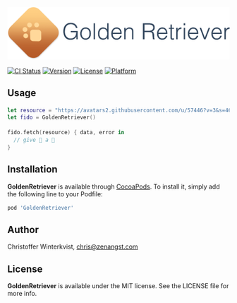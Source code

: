 ![GoldenRetriever logo](https://raw.githubusercontent.com/zenangst/GoldenRetriever/master/Images/logo_v3.png)

[![CI Status](http://img.shields.io/travis/zenangst/GoldenRetriever.svg?style=flat)](https://travis-ci.org/zenangst/GoldenRetriever)
[![Version](https://img.shields.io/cocoapods/v/GoldenRetriever.svg?style=flat)](http://cocoadocs.org/docsets/GoldenRetriever)
[![License](https://img.shields.io/cocoapods/l/GoldenRetriever.svg?style=flat)](http://cocoadocs.org/docsets/GoldenRetriever)
[![Platform](https://img.shields.io/cocoapods/p/GoldenRetriever.svg?style=flat)](http://cocoadocs.org/docsets/GoldenRetriever)

## Usage

```swift
let resource = "https://avatars2.githubusercontent.com/u/57446?v=3&s=460"
let fido = GoldenRetriever()

fido.fetch(resource) { data, error in
  // give 🐶 a 🍬
}
```

## Installation

**GoldenRetriever** is available through [CocoaPods](http://cocoapods.org). To install
it, simply add the following line to your Podfile:

```ruby
pod 'GoldenRetriever'
```

## Author

Christoffer Winterkvist, chris@zenangst.com

## License

**GoldenRetriever** is available under the MIT license. See the LICENSE file for more info.
